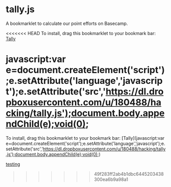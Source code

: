 tally.js
========

A bookmarklet to calculate our point efforts on Basecamp. 


<<<<<<< HEAD
To install, drag this bookmarklet to your bookmark bar: <a href="replace_me">Tally</a>

  javascript:var e=document.createElement('script');e.setAttribute('language','javascript');e.setAttribute('src','https://dl.dropboxusercontent.com/u/180488/hacking/tally.js');document.body.appendChild(e);void(0);
=======
To install, drag this bookmarklet to your bookmark bar: [Tally](javascript:var e=document.createElement('script');e.setAttribute('language','javascript');e.setAttribute('src','https://dl.dropboxusercontent.com/u/180488/hacking/tally.js');document.body.appendChild(e);void(0);)

<a href="test">testing</a>
>>>>>>> 49f283ff2ab4b1dbc6445203438300ea6b9a98a1

